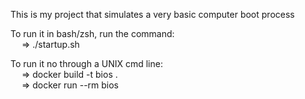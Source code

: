 This is my project that simulates a very basic computer boot process <br />

To run it in bash/zsh, run the command: <br />
&emsp; => ./startup.sh <br />

To run it no through a UNIX cmd line: <br />
&emsp; => docker build -t bios . <br />
&emsp; => docker run --rm bios